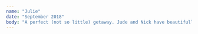 ```yaml
---
name: "Julie"
date: "September 2018"
body: "A perfect (not so little) getaway. Jude and Nick have beautifully and tastefully restored “Le petite cottage” to an exceptional standard. Nick very kindly met us in the nearby village and we followed him to the spotlessly clean cottage..."
---
```

